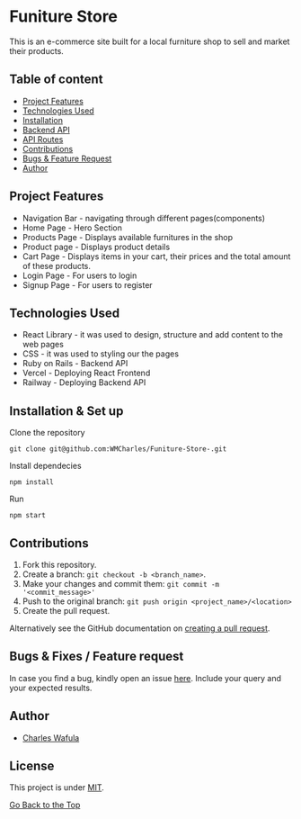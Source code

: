 # Funiture Store

This is an e-commerce site built for a local furniture shop to sell and market their products.

## Table of content

- [Project Features](#project-features)
- [Technologies Used](#technologies-used)
- [Installation](#installation--set-up)
- [Backend API](#backend-api)
- [API Routes](#api-routes)
- [Contributions](#contributions)
- [Bugs & Feature Request](#bugs--fixes--feature-request)
- [Author](#author)

## Project Features

- Navigation Bar - navigating through different pages(components)
- Home Page - Hero Section
- Products Page - Displays available furnitures in the shop
- Product page - Displays product details
- Cart Page - Displays items in your cart, their prices and the total amount of these products.
- Login Page - For users to login
- Signup Page - For users to register

## Technologies Used

* React Library - it was used to design, structure and add content to the web pages
* CSS - it was used to styling our the pages
* Ruby on Rails - Backend API
* Vercel - Deploying React Frontend
* Railway - Deploying Backend API

## Installation & Set up

Clone the repository
```
git clone git@github.com:WMCharles/Funiture-Store-.git
```

Install dependecies

```
npm install
```
Run
```
npm start
```

## Contributions

1. Fork this repository.
2. Create a branch: `git checkout -b <branch_name>`.
3. Make your changes and commit them: `git commit -m '<commit_message>'`
4. Push to the original branch: `git push origin <project_name>/<location>`
5. Create the pull request.

Alternatively see the GitHub documentation on [creating a pull request](https://help.github.com/en/github/collaborating-with-issues-and-pull-requests/creating-a-pull-request).

## Bugs & Fixes / Feature request

In case you find a bug, kindly open an issue [here](https://https://github.com/WMCharles/Funyture-Store/issues/new). Include your query and your expected results.

## Author

+ [Charles Wafula](https://github.com/WMCharles)

## License
This project is under [MIT](LICENSE).

[Go Back to the Top](#funiture-store)
